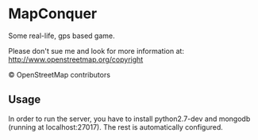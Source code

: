 MapConquer
==========

Some real-life, gps based game.

Please don't sue me and look for more information at: http://www.openstreetmap.org/copyright

© OpenStreetMap contributors

Usage
-----

In order to run the server, you have to install python2.7-dev and mongodb (running at localhost:27017). The rest is automatically configured.
